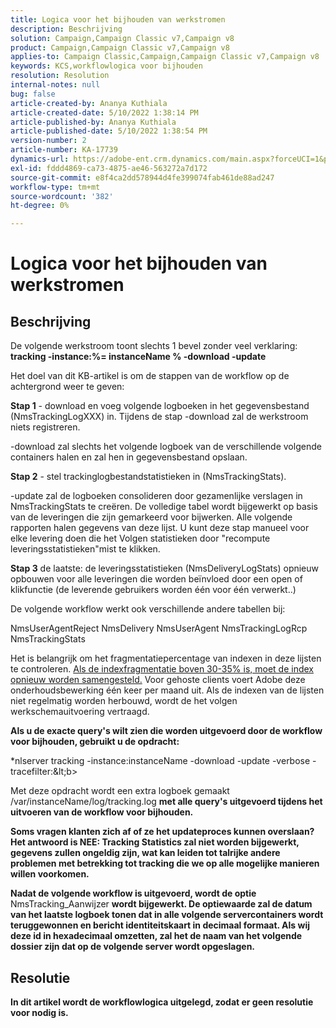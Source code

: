 ```yaml
---
title: Logica voor het bijhouden van werkstromen
description: Beschrijving
solution: Campaign,Campaign Classic v7,Campaign v8
product: Campaign,Campaign Classic v7,Campaign v8
applies-to: Campaign Classic,Campaign,Campaign Classic v7,Campaign v8
keywords: KCS,workflowlogica voor bijhouden
resolution: Resolution
internal-notes: null
bug: false
article-created-by: Ananya Kuthiala
article-created-date: 5/10/2022 1:38:14 PM
article-published-by: Ananya Kuthiala
article-published-date: 5/10/2022 1:38:54 PM
version-number: 2
article-number: KA-17739
dynamics-url: https://adobe-ent.crm.dynamics.com/main.aspx?forceUCI=1&pagetype=entityrecord&etn=knowledgearticle&id=b1655370-66d0-ec11-a7b5-0022480a8e40
exl-id: fddd4869-ca73-4875-ae46-563272a7d172
source-git-commit: e8f4ca2dd578944d4fe399074fab461de88ad247
workflow-type: tm+mt
source-wordcount: '382'
ht-degree: 0%

---
```


# Logica voor het bijhouden van werkstromen

## Beschrijving


De volgende werkstroom toont slechts 1 bevel zonder veel verklaring: <b>tracking -instance:%= instanceName % -download -update</b>



Het doel van dit KB-artikel is om de stappen van de workflow op de achtergrond weer te geven:

<b>Stap 1</b> - download en voeg volgende logboeken in het gegevensbestand (NmsTrackingLogXXX) in. Tijdens de stap -download zal de werkstroom niets registreren.

-download zal slechts het volgende logboek van de verschillende volgende containers halen en zal hen in gegevensbestand opslaan.

<b>Stap 2</b> - stel trackinglogbestandstatistieken in (NmsTrackingStats).

-update zal de logboeken consolideren door gezamenlijke verslagen in NmsTrackingStats te creëren. De volledige tabel wordt bijgewerkt op basis van de leveringen die zijn gemarkeerd voor bijwerken. Alle volgende rapporten halen gegevens van deze lijst. U kunt deze stap manueel voor elke levering doen die het Volgen statistieken door &quot;recompute leveringsstatistieken&quot;mist te klikken.

<b>Stap 3</b> de laatste: de leveringsstatistieken (NmsDeliveryLogStats) opnieuw opbouwen voor alle leveringen die worden beïnvloed door een open of klikfunctie (de leverende gebruikers worden één voor één verwerkt..)

De volgende workflow werkt ook verschillende andere tabellen bij:

NmsUserAgentReject NmsDelivery NmsUserAgent NmsTrackingLogRcp NmsTrackingStats

Het is belangrijk om het fragmentatiepercentage van indexen in deze lijsten te controleren. <u>Als de indexfragmentatie boven 30-35% is, moet de index opnieuw worden samengesteld.</u> Voor gehoste clients voert Adobe deze onderhoudsbewerking één keer per maand uit. Als de indexen van de lijsten niet regelmatig worden herbouwd, wordt de het volgen werkschemauitvoering vertraagd.

<b>Als u de exacte query&#39;s wilt zien die worden uitgevoerd door de workflow voor bijhouden, gebruikt u de opdracht:</b>

*nlserver tracking -instance:instanceName -download -update -verbose -tracefilter:\&lt;b>

Met deze opdracht wordt een extra logboek gemaakt </b>/var/instanceName/log/tracking.log <b>met alle query&#39;s uitgevoerd tijdens het uitvoeren van de workflow voor bijhouden.

Soms vragen klanten zich af of ze het updateproces kunnen overslaan? Het antwoord is NEE: Tracking Statistics zal niet worden bijgewerkt, gegevens zullen ongeldig zijn, wat kan leiden tot talrijke andere problemen met betrekking tot tracking die we op alle mogelijke manieren willen voorkomen.

Nadat de volgende workflow is uitgevoerd, wordt de optie </b>NmsTracking_Aanwijzer <b>wordt bijgewerkt. De optiewaarde zal de datum van het laatste logboek tonen dat in alle volgende servercontainers wordt teruggewonnen en bericht identiteitskaart in decimaal formaat. Als wij deze id in hexadecimaal omzetten, zal het de naam van het volgende dossier zijn dat op de volgende server wordt opgeslagen.


## Resolutie


In dit artikel wordt de workflowlogica uitgelegd, zodat er geen resolutie voor nodig is.
